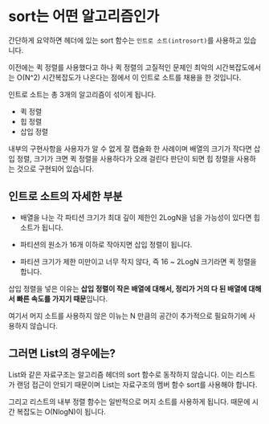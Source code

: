 # <algorithm> sort는 어떤 알고리즘인가

간단하게 요약하면 <algorithm> 헤더에 있는 sort 함수는 `인트로 소트(introsort)`를 사용하고 있습니다.

이전에는 퀵 정렬를 사용했다고 하나 퀵 정렬의 고질적인 문제인 최악의 시간복잡도에서는 O(N^2) 시간복잡도가 나온다는 점에서 이 인트로 소트를 채용을 한 것입니다.

인트로 소트는 총 3개의 알고리즘이 섞이게 됩니다.

- 퀵 정렬
- 힙 정렬
- 삽입 정렬

내부의 구현사항을 사용자가 알 수 없게 잘 캡슐화 한 사례이며 배열의 크기가 작다면 삽입 정렬, 크기가 크면 퀵 정렬을 사용하다가 오래 걸린다 판단이 되면 힙 정렬을 사용하는 것으로 구현되어 있습니다.



## 인트로 소트의 자세한 부분

- 배열을 나눈 각 파티션 크기가 최대 깊이 제한인 2LogN을 넘을 가능성이 있다면 힙소트가 됩니다.

- 파티션의 원소가 16개 이하로 작아지면 삽입 정렬이 됩니다.
- 파티션 크기가 제한 미만이고 너무 작지 않다, 즉 16 ~ 2LogN 크기라면 퀵 정렬을 합니다.

삽입 정렬을 넣은 이유는 **삽입 정렬이 작은 배열에 대해서, 정리가 거의 다 된 배열에 대해서 빠른 속도를 가지기 때문**입니다.



여기서 머지 소트를 사용하지 않은 이뉴는 N 만큼의 공간이 추가적으로 필요하기에 사용하지 않습니다.



## 그러면 List의 경우에는?

List와 같은 자료구조는 알고리즘 헤더의 sort 함수로 동작하지 않습니다. 이는 리스트가 랜덤 접근이 안되기 때문이며 List는 자료구조의 멤버 함수 sort를 사용해야 합니다.

그리고 리스트의 내부 정렬 함수는 일반적으로 머지 소트를 사용하게 됩니다. 때문에 시간 복잡도는 O(NlogN)이 됩니다.

